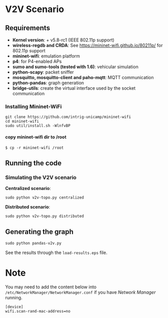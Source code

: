 # V2V Scenario

## Requirements 
- **Kernel version**: + v5.8-rc1 (IEEE 802.11p support)
- **wireless-regdb and CRDA**: See https://mininet-wifi.github.io/80211p/ for 802.11p support
- **mininet-wifi**: emulation platform  
- **p4**: for P4-enabled APs
- **sumo and sumo-tools (tested with 1.6)**: vehicular simulation
- **python-scapy**: packet sniffer
- **mosquitto, mosquitto-client and paho-mqtt**: MQTT communication
- **python-pandas**: graph generation 
- **bridge-utils**: create the virtual interface used by the socket communication

  
### Installing Mininet-WiFi  
```
git clone https://github.com/intrig-unicamp/mininet-wifi   
cd mininet-wifi    
sudo util/install.sh -WlnfvBP  
```

#### copy mininet-wifi dir to /root
`$ cp -r mininet-wifi /root`  

## Running the code   

###  Simulating the V2V scenario
**Centralized scenario**:    
```
sudo python v2v-topo.py centralized
```

**Distributed scenario**:
```
sudo python v2v-topo.py distributed
```

## Generating the graph
```
sudo python pandas-v2v.py   
```

See the results through the `load-results.eps` file.

# Note
You may need to add the content below into `/etc/NetworkManager/NetworkManager.conf` if you have _Network Manager_ running.

```
[device]
wifi.scan-rand-mac-address=no
```
